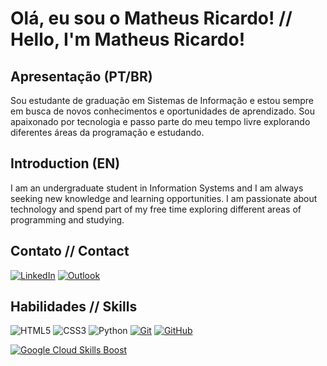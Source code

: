 # Olá, eu sou o Matheus Ricardo! // Hello, I'm Matheus Ricardo!
## Apresentação (PT/BR)
Sou estudante de graduação em Sistemas de Informação e estou sempre em busca de novos conhecimentos e oportunidades de aprendizado. Sou apaixonado por tecnologia e passo parte do meu tempo livre explorando diferentes áreas da programação e estudando.
## Introduction (EN)
I am an undergraduate student in Information Systems and I am always seeking new knowledge and learning opportunities. I am passionate about technology and spend part of my free time exploring different areas of programming and studying.
## Contato // Contact
[![LinkedIn](https://img.shields.io/badge/LinkedIn-000?style=for-the-badge&logo=linkedin&logoColor=0E76A8)](https://www.linkedin.com/in/matheus-ricardo-426452266/)
[![Outlook](https://img.shields.io/badge/Email-%23000000?style=for-the-badge&logo=microsoft-outlook&logoColor=0078D4)](mailto:matheusri1@hotmail.com)
## Habilidades // Skills
![HTML5](https://img.shields.io/badge/HTML5-000?style=for-the-badge&logo=html5)
![CSS3](https://img.shields.io/badge/CSS3-000?style=for-the-badge&logo=css3&logoColor=264CE4)
![Python](https://img.shields.io/badge/Python-000?style=for-the-badge&logo=python)
[![Git](https://img.shields.io/badge/Git-%23000000?style=for-the-badge&logo=git&logoColor=F05032)](https://git-scm.com/)
[![GitHub](https://img.shields.io/badge/GitHub-%23000000?style=for-the-badge&logo=github&logoColor=FFFFFF)](https://github.com/)

[![Google Cloud Skills Boost](https://img.shields.io/badge/Google%20Cloud%20Skills%20Boost-black?style=for-the-badge&logo=google-cloud&logoColor=yellow)](https://www.cloudskillsboost.google/public_profiles/63b55444-2113-4e2e-940d-8cc6465af29a)
